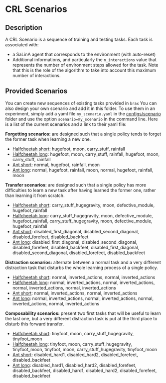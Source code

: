 # CRL Scenarios

## Description

A CRL Scenario is a sequence of training and testing tasks. Each task is associated with:
* a SaLinA agent that corresponds to the environment (with auto-reset)
* Additional informations, and particularly the `n_interactions` value that represents the number of environment steps allowed for the task. Note that this is the role of the algorithm  to take into account this maximum number of interactions. 

## Provided Scenarios

You can create new sequences of existing tasks provided in `brax`  You can also design your own scenario and add it in this folder. To use them in an experiment, simply add a yaml file `my_scenario.yaml` in the [configs/scenario](configs/scenario/) folder and use the option `scenario=my_scenario` in the command line. Here is a list of the current scenarios and a link to their yaml file:

**Forgetting scenarios:**  are designed such that a single policy tends to forget the former task when learning a new one.
* [Halfcheetah short](configs/scenario/halfcheetah/forgetting_short.yaml): hugefoot, moon, carry_stuff, rainfall
* [Halfcheetah long](configs/scenario/halfcheetah/forgetting_long.yaml): hugefoot, moon, carry_stuff, rainfall, hugefoot, moon, carry_stuff, rainfall
* [Ant short](configs/scenario/ant/forgetting_short.yaml): normal, hugefoot, rainfall, moon
* [Ant long](configs/scenario/ant/forgetting_long.yaml): normal, hugefoot, rainfall, moon, normal, hugefoot, rainfall, moon

**Transfer scenarios:**  are designed such that a single policy has more difficulties to learn a new task after having learned the former one, rather than learning it from scratch.
* [Halfcheetah short](configs/scenario/halfcheetah/transfer_short.yaml): carry_stuff_hugegravity, moon, defective_module, hugefoot_rainfall
* [Halfcheetah long](configs/scenario/halfcheetah/transfer_long.yaml): carry_stuff_hugegravity, moon, defective_module, hugefoot_rainfall, carry_stuff_hugegravity, moon, defective_module, hugefoot_rainfall
* [Ant short](configs/scenario/ant/transfer_short.yaml): disabled_first_diagonal, disabled_second_diagonal, disabled_forefeet, disabled_backfeet
* [Ant long](configs/scenario/ant/transfer_long.yaml): disabled_first_diagonal, disabled_second_diagonal, disabled_forefeet, disabled_backfeet, disabled_first_diagonal, disabled_second_diagonal, disabled_forefeet, disabled_backfeet

**Distraction scenarios:**  alternate between a normal task and a very different distraction task that disturbs the whole learning process of a single policy.
* [Halfcheetah short](configs/scenario/halfcheetah/distraction_short.yaml): normal, inverted_actions, normal, inverted_actions
* [Halfcheetah long](configs/scenario/halfcheetah/distraction_long.yaml): normal, inverted_actions, normal, inverted_actions, normal, inverted_actions, normal, inverted_actions
* [Ant short](configs/scenario/ant/distraction_short.yaml): normal, inverted_actions, normal, inverted_actions
* [Ant long](configs/scenario/ant/distraction_long.yaml): normal, inverted_actions, normal, inverted_actions, normal, inverted_actions, normal, inverted_actions

**Composability scenarios:**  present two first tasks that will be useful to learn the last one, but a very different distraction task is put at the third place to disturb this forward transfer.
* [Halfcheetah short](configs/scenario/halfcheetah/composability_short.yaml): tinyfoot, moon, carry_stuff_hugegravity, tinyfoot_moon
* [Halfcheetah long](configs/scenario/halfcheetah/composability_long.yaml): tinyfoot, moon, carry_stuff_hugegravity, tinyfoot_moon, tinyfoot, moon, carry_stuff_hugegravity, tinyfoot_moon
* [Ant short](configs/scenario/ant/composability_short.yaml): disabled_hard1, disabled_hard2, disabled_forefeet, disabled_backfeet
* [Ant long](configs/scenario/ant/composability_long.yaml): disabled_hard1, disabled_hard2, disabled_forefeet, disabled_backfeet, disabled_hard1, disabled_hard2, disabled_forefeet, disabled_backfeet